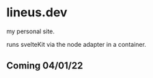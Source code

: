 # lineus.dev
my personal site. 

runs svelteKit via the node adapter in a container.

## Coming 04/01/22